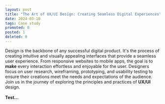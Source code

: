 ```yaml
---
layout: post
title: "The Art of UX/UI Design: Creating Seamless Digital Experiences"
date: 2024-03-10
tags: Case study
promoted: 0
posted: 1
deleted: 0
---
```


<p style="text-align: left;">
Design is the backbone of any successful digital product. It's the process of creating intuitive and visually appealing interfaces that provide a seamless user experience. From responsive websites to mobile apps, the goal is to <strong>make</strong> every interaction effortless and enjoyable for the user. Designers focus on user research, wireframing, prototyping, and usability testing to ensure their creations meet the needs and expectations of the audience. Join us in the journey of exploring the principles and practices of <strong>UX/UI</strong> design.<br /><br /><strong>Test...</strong>
</p>